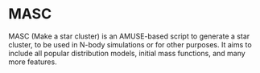 # MASC
MASC (Make a star cluster) is an AMUSE-based script to generate a star cluster, to be used in N-body simulations or for other purposes. It aims to include all popular distribution models, initial mass functions, and many more features.
